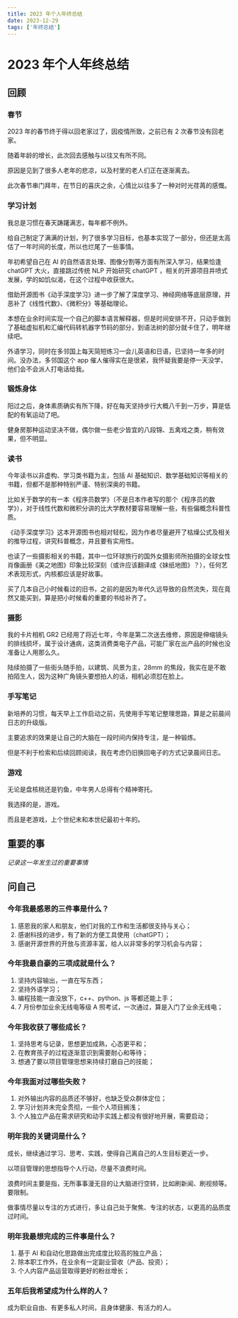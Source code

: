 ```yaml
---
title: 2023 年个人年终总结
date: 2023-12-29
tags: ['年终总结']
---
```


# 2023 年个人年终总结
## 回顾
### 春节
2023 年的春节终于得以回老家过了，因疫情所致，之前已有 2 次春节没有回老家。

随着年龄的增长，此次回去感触与以往又有所不同。

原因是见到了很多人老年的悲凉，以及村里的老人们正在逐渐离去。

此次春节串门拜年，在节日的喜庆之余，心情比以往多了一种对时光荏苒的感慨。

### 学习计划
我总是习惯在春天踌躇满志，每年都不例外。

给自己制定了满满的计划，列了很多学习目标，也基本实现了一部分，但还是太高估了一年时间的长度，所以也烂尾了一些事情。

年初希望自己在 AI 的自然语言处理、图像分割等方面有所深入学习，结果恰逢 chatGPT 大火，直接跳过传统 NLP 开始研究 chatGPT ，相关的开源项目井喷式发展，学的如饥似渴，在这个过程中收获很大。

借助开源图书《动手深度学习》进一步了解了深度学习、神经网络等底层原理，并恶补了《线性代数》、《微积分》等基础理论。

本想在业余时间实现一个自己的脚本语言解释器，但是时间安排不开，只动手做到了基础虚拟机和汇编代码转机器字节码的部分，到语法树的部分就卡住了，明年继续吧。

外语学习，同时在多邻国上每天简短练习一会儿英语和日语，已坚持一年多的时间。没办法，多邻国这个 app 催人催得实在是很紧，我怀疑我要是停一天没学，他们会不会派人打电话给我。

### 锻炼身体
阳过之后，身体素质确实有所下降，好在每天坚持步行大概八千到一万步，算是低配的有氧运动了吧。

健身房那种运动坚决不做，偶尔做一些老少皆宜的八段锦、五禽戏之类，稍有效果，但不明显。

### 读书
今年读书以非虚构、学习类书籍为主，包括 AI 基础知识、数学基础知识等相关的书籍，但都不是那种特别严谨、特别深奥的书籍。

比如关于数学的有一本《程序员数学》（不是日本作者写的那个《程序员的数学》），对于线性代数和微积分讲的比大学教材要容易理解一些，有些偏概念科普性质。

《动手深度学习》这本开源图书也相对轻松，因为作者尽量避开了枯燥公式及相关的推导过程，讲究科普概念，并且要有实用性。

也读了一些摄影相关的书籍，其中一位环球旅行的国外女摄影师所拍摄的全球女性肖像画册《美之地图》印象比较深刻（或许应该翻译成《妹纸地图》？），任何艺术表现形式，内核都应该是好故事。

买了几本自己小时候看过的旧书，之前的是因为年代久远导致的自然流失，现在竟然又能买到，算是把小时候看的重要的书给补齐了。

### 摄影
我的卡片相机 GR2 已经用了将近七年，今年是第二次送去维修，原因是伸缩镜头的排线损坏，属于设计通病，这类消费类电子产品，可能厂家在出产品的时候也没准备让人用那么久。

陆续拍摄了一些街头随手拍，以建筑、风景为主，28mm 的焦段，我实在是不敢拍陌生人，因为这种广角镜头要想拍人的话，相机必须怼在脸上。

### 手写笔记
新培养的习惯，每天早上工作启动之前，先使用手写笔记整理思路，算是之前晨间日志的升级版。

主要追求的效果是让自己的大脑在一段时间内保持专注，是一种锻炼。

但是不利于检索和后续回顾阅读，我在考虑仍旧换回电子的方式记录晨间日志。

### 游戏
无论是盘核桃还是钓鱼，中年男人总得有个精神寄托。

我选择的是，游戏。

而且是老游戏，上个世纪末和本世纪最初十年的。

## 重要的事
*记录这一年发生过的重要事情*

## 问自己
### 今年我最感恩的三件事是什么？
1. 感恩我的家人和朋友，他们对我的工作和生活都很支持与关心；
2. 感谢科技的进步，有了新的方便工具使用（chatGPT）；
3. 感谢开源世界的开放与资源丰富，给人以非常多的学习机会与内容；

### 今年我最自豪的三项成就是什么？
1. 坚持内容输出，一直在写东西；
2. 坚持外语学习；
3. 编程技能一直没放下，c++、python、js 等都还能上手；
4. 7 月份参加业余无线电等级 A 照考试，一次通过，算是入门了业余无线电；
  
### 今年我收获了哪些成长？
1. 坚持思考与记录，思想更加成熟，心态更平和；
2. 在教育孩子的过程逐渐意识到需要耐心和等待；
3. 想通了要以项目管理思想来持续打磨自己的技能；

### 今年我面对过哪些失败？
1. 对外输出内容的品质还不够好，也缺乏受众群体定位；
2. 学习计划并未完全贯彻，一些个人项目搁浅；
3. 个人独立产品在需求研究和动手实践上都没有很好地开展，需要启动；

### 明年我的关键词是什么？
成长，继续通过学习、思考、实践，使得自己离自己的人生目标更近一步。

以项目管理的思想指导个人行动，尽量不浪费时间。

浪费时间主要是指，无所事事漫无目的让大脑进行空转，比如刷新闻、刷视频等。要限制。

做事情尽量以专注的方式进行，多让自己处于聚焦、专注的状态，以更高的品质度过时间。

### 明年我最想完成的三件事是什么？
1. 基于 AI 和自动化思路做出完成度比较高的独立产品；
2. 除本职工作外，在业余有一定副业营收（产品、投资）；
3. 个人内容产品运营取得更好的粉丝增长；

### 五年后我希望成为什么样的人？
成为职业自由、有更多私人时间，且身体健康、有活力的人。
